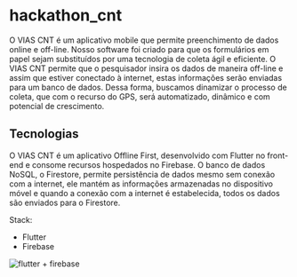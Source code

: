 # hackathon_cnt

O VIAS CNT é um aplicativo mobile que permite preenchimento de dados online e off-line. Nosso software foi criado para que os formulários em papel sejam substituídos por uma tecnologia de coleta ágil e eficiente. O VIAS CNT permite que o pesquisador insira os dados de maneira off-line e assim que estiver conectado à internet, estas informações serão enviadas para um banco de dados. Dessa forma, buscamos dinamizar o processo de coleta, que com o recurso do GPS, será automatizado, dinâmico e com potencial de crescimento.

## Tecnologias

O VIAS CNT é um aplicativo Offline First, desenvolvido com Flutter no front-end e consome recursos hospedados no Firebase. O banco de dados NoSQL, o Firestore, permite persistência de dados mesmo sem conexão com a internet, ele mantém as informações armazenadas no dispositivo móvel e quando a conexão com a internet é estabelecida, todos os dados são enviados para o Firestore.

Stack:

- Flutter
- Firebase


![flutter + firebase](https://i.imgur.com/kctDBL7.png)
